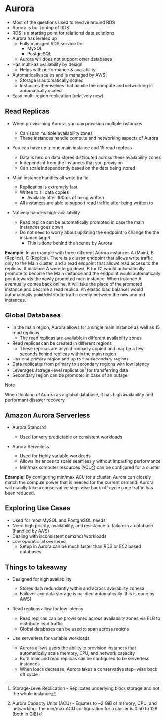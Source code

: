 # Aurora
- Most of the questions used to revolve around RDS
- Aurora is built ontop of RDS
- RDS is a starting point for relational data solutions
- Aurora has leveled up
    - Fully managed RDS service for:
        - MySQL
        - PostgreSQL
    - Aurora will does not support other databases
- Has multi-az availability by design
    - Helps with performance & availability
- Automatically scales and is managed by AWS
    - Storage is automatically scaled
    - Instances themselves that handle the compute and networking is automatically scaled
- Easy multi-region replication (relatively new)

## Read Replicas
- When provisioning Aurora, you can provision multiple instances
    - Can span multiple availability zones
    - These instances handle compute and networking aspects of Aurora

- You can have up to one main instance and 15 read replicas
    - Data is held on data stores distributed across these availability zones
    - Independent from the instances that you provision
    - Can scale independently based on the data being stored

- Main instance handles all write traffic
    - Replication is extremely fast
    - Writes to all data copies
        - Available after 100ms of being written
    - All instances are able to support read traffic after being written to

- Natively handles high-availability
    - Read replica can be automatically promoted in case the main instances goes down
    - Do not need to worry about updating the endpoint to change the the instance target
        - This is done behind the scenes by Aurora

**Example**: In an example with three different Aurora instances A (Main), B (Replica), C (Replica).
There is a cluster endpoint that allows write traffic only to the Main cluster, and a read endpoint that allows read access to the replicas.
If instance A were to go down, B (or C) would automatically promote to become the Main instance and the endpoint would automatically point
towards the newly promoted main instance. When instance A eventually comes back online, it will take the place of the promoted instance
and become a read replica. An elastic load balancer would automatically point/distribute traffic evenly between the new and old instances.


## Global Databases
- In the main region, Aurora allows for a single main instance as well as 15 read replicas
    - The read replicas are available in different availability zones
- Read replicas can be created in different regions
    - These replicas are asynchronously copied and may be a few seconds behind replicas within the main region
- Has one primary region and up to five secondary regions
- Data replicates from primary to secondary regions with low latency
- Leverages storage-level replication[^1] for transferring data
- Secondary region can be promoted in case of an outage

> [!NOTE]
> When thinking of Aurora as a global database, it has high availability and performant disaster recovery

## Amazon Aurora Serverless
- Aurora Standard
    - Used for very predictable or consistent workloads

- Aurora Serverless
    - Used for highly variable workloads
    - Allows instances to scale seamlessly without impacting performance
    - Min/max computer resources (ACU[^2]) can be configured for a cluster

**Example:**
By configuring min/max ACU for a cluster, Aurora can closely match the compute power that is needed for the current demand.
Aurora will usually take a conservative step-wise back off cycle once traffic has been reduced.

## Exploring Use Cases
- Used for most MySQL and PostgreSQL needs
- Need high priority, availability, and resistance to failure in a database (handled by AWS)
- Dealing with inconsistent demands/workloads
- Low operational overhead
    - Setup in Aurora can be much faster than RDS or EC2 based databases

## Things to takeaway
- Designed for high availability
    - Stores data redundantly within and across availability zonesa
    - Failover and data storage is handled automatically (this is done by AWS)

- Read replicas allow for low latency
    - Read replicas can be provisioned across availability zones via ELB to distribute read traffic
    - Global databases can be used to span across regions

- Use serverless for variable workloads
    - Aurora allows users the ability to provision instances that automatically scale memory, CPU, and network capacity
    - Both main and read replicas can be configured to be serverless instances
    - When loads decrease, Aurora takes a conservative step=wise back off cycle

[^1]: Storage-Level Replication - Replicates underlying block storage and not the whole instance
[^2]: Aurora Capacity Units (ACU) - Equates to ~2 GiB of memory, CPU, and networking. The min/max ACU configuration for a cluster is 0.50 to 128 (both in GiB)
